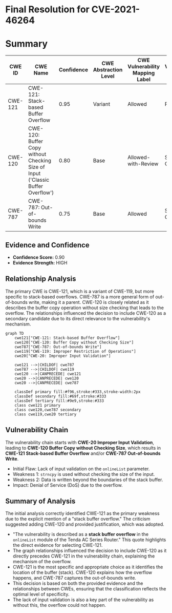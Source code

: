 # Final Resolution for CVE-2021-46264

# Summary

| CWE ID  | CWE Name                                                                         | Confidence | CWE Abstraction Level | CWE Vulnerability Mapping Label | CWE-Vulnerability Mapping Notes |
| ------- | -------------------------------------------------------------------------------- | ---------- | --------------------- | ------------------------------- | ----------------------------- |
| CWE-121 | CWE-121: Stack-based Buffer Overflow                                              | 0.95       | Variant               | Allowed                         | Primary CWE                   |
| CWE-120 | CWE-120: Buffer Copy without Checking Size of Input ('Classic Buffer Overflow') | 0.80       | Base                  | Allowed-with-Review           | Secondary Candidate           |
| CWE-787 | CWE-787: Out-of-bounds Write                                                     | 0.75       | Base                  | Allowed                         | Secondary Candidate           |

## Evidence and Confidence

*   **Confidence Score:** 0.90
*   **Evidence Strength:** HIGH

## Relationship Analysis

The primary CWE is CWE-121, which is a variant of CWE-119, but more specific to stack-based overflows. CWE-787 is a more general form of out-of-bounds write, making it a parent. CWE-120 is closely related as it describes the buffer copy operation without size checking that leads to the overflow. The relationships influenced the decision to include CWE-120 as a secondary candidate due to its direct relevance to the vulnerability's mechanism.

```mermaid
graph TD
    cwe121["CWE-121: Stack-based Buffer Overflow"]
    cwe120["CWE-120: Buffer Copy without Checking Size"]
    cwe787["CWE-787: Out-of-bounds Write"]
    cwe119["CWE-119: Improper Restriction of Operations"]
    cwe20["CWE-20: Improper Input Validation"]

    cwe121 -->|CHILDOF| cwe787
    cwe787 -->|CHILDOF| cwe119
    cwe120 -->|CANPRECEDE| cwe121
    cwe20 -->|CANPRECEDE| cwe120
    cwe20 -->|CANPRECEDE| cwe787
    
    classDef primary fill:#f96,stroke:#333,stroke-width:2px
    classDef secondary fill:#69f,stroke:#333
    classDef tertiary fill:#9e9,stroke:#333
    class cwe121 primary
    class cwe120,cwe787 secondary
    class cwe119,cwe20 tertiary
```

## Vulnerability Chain

The vulnerability chain starts with **CWE-20 Improper Input Validation**, leading to **CWE-120 Buffer Copy without Checking Size**, which results in **CWE-121 Stack-based Buffer Overflow** and/or **CWE-787 Out-of-bounds Write**.

- Initial Flaw: Lack of input validation on the `onlineList` parameter.
- Weakness 1: `strncpy` is used without checking the size of the input.
- Weakness 2: Data is written beyond the boundaries of the stack buffer.
- Impact: Denial of Service (DoS) due to the overflow.

## Summary of Analysis

The initial analysis correctly identified CWE-121 as the primary weakness due to the explicit mention of a "stack buffer overflow." The criticism suggested adding CWE-120 and provided justification, which was adopted.

- "The vulnerability is described as a **stack buffer overflow** in the `onlineList` module of the Tenda AC Series Router." This quote highlights the direct evidence for selecting CWE-121.
- The graph relationships influenced the decision to include CWE-120 as it directly precedes CWE-121 in the vulnerability chain, explaining the mechanism of the overflow.
- CWE-121 is the most specific and appropriate choice as it identifies the location of the buffer (stack). CWE-120 explains how the overflow happens, and CWE-787 captures the out-of-bounds write.
- This decision is based on both the provided evidence and the relationships between CWEs, ensuring that the classification reflects the optimal level of specificity.
- The lack of input validation is also a key part of the vulnerability as without this, the overflow could not happen.